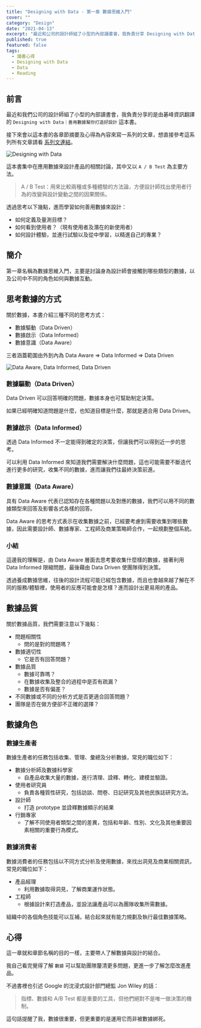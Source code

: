 ```yaml
---
title: "Designing with Data - 第一章 數據思維入門"
cover: ""
category: "Design"
date: "2021-04-13"
excerpt: "最近和公司的設計師組了小型的內部讀書會，我負責分享 Designing with Data，接下來會以這本書的各章節摘要及心得為內容來寫一系列的文章。"
published: true
featured: false
tags:
  - 讀書心得
  - Designing with Data
  - Data
  - Reading
---
```


## 前言

最近和我們公司的設計師組了小型的內部讀書會，我負責分享的是由碁峰資訊翻譯的 `Designing with Data｜善用數據幫你打造好設計` 這本書。

接下來會以這本書的各章節摘要及心得為內容來寫一系列的文章，想直接參考這系列所有文章請看 [系列文連結](/tags/designing-with-data)。

![Designing with Data](https://learning.oreilly.com/library/cover/9781449334925/250w/)

這本書集中在應用數據來設計產品的相關討論，其中又以 `A / B Test` 為主要方法。

> A / B Test：用來比較兩種或多種體驗的方法論，方便設計師找出使用者行為的改變與設計變動之間的因果關係。

透過思考以下幾點，進而學習如何善用數據來設計：

- 如何定義及量測目標？
- 如何看到使用者？（現有使用者及潛在的新使用者）
- 如何設計體驗，並進行試驗以及從中學習，以精進自己的專業？

## 簡介

第一章名稱為數據思維入門，主要是討論身為設計師會接觸到哪些類型的數據，以及公司中不同的角色如何與數據互動。

## 思考數據的方式

關於數據，本書介紹三種不同的思考方式：

- 數據驅動（Data Driven）
- 數據啟示（Data Informed）
- 數據意識（Data Aware）

三者涵蓋範圍由外到內為 Data Aware => Data Informed => Data Driven

![Data Aware, Data Informed, Data Driven](https://i.imgur.com/M11969P.png)

### 數據驅動（Data Driven）

Data Driven 可以回答明確的問題，數據本身也可幫助制定決策。

如果已經明確知道問題是什麼，也知道目標是什麼，那就是適合用 Data Driven。

### 數據啟示（Data Informed）

透過 Data Informed 不一定能得到確定的決策，但讓我們可以得到近一步的思考。

可以利用 Data Informed 來知道我們需要解決什麼問題，這也可能需要不斷迭代進行更多的研究，收集不同的數據，進而讓我們往最終決策前進。

### 數據意識（Data Aware）

具有 Data Aware 代表已認知存在各種問題以及對應的數據，我們可以用不同的數據類型來回答及影響各式各樣的回答。

Data Aware 的思考方式表示在收集數據之前，已經要考慮到需要收集到哪些數據，因此需要設計師、數據專家、工程師及商業策略師合作，一起規劃整個系統。

### 小結

這邊我的理解是，由 Data Aware 層面去思考要收集什麼樣的數據，接著利用 Data Informed 限縮問題，最後藉由 Data Driven 使團隊得到決策。

透過養成數據思維，往後的設計流程可能已經包含數據，而且也會越來越了解在不同的服務/體驗裡，使用者的反應可能會是怎樣？進而設計出更易用的產品。

## 數據品質

關於數據品質，我們需要注意以下幾點：

- 問題相關性
  - 問的是對的問題嗎？
- 數據適切性
  - 它是否有回答問題？
- 數據品質
  - 數據可靠嗎？
  - 在數據收集及整合的過程中是否有疏漏？
  - 數據是否有偏差？
- 不同數據或不同的分析方式是否更適合回答問題？
- 團隊是否在做方便卻不正確的選擇？

## 數據角色

### 數據生產者

數據生產者的任務包括收集、管理、彙總及分析數據，常見的職位如下：

- 數據分析師及數據科學家
  - 自產品收集大量的數據，進行清理、詮釋、轉化、建模並驗證。
- 使用者研究員
  - 負責各種質性研究，包括訪談、問卷、日記研究及其他民族誌研究方法。
- 設計師
  - 打造 prototype 並詮釋數據顯示的結果
- 行銷專家
  - 了解不同使用者類型之間的差異，包括和年齡、性別、文化及其他重要因素相關的重要行為模式。

### 數據消費者

數據消費者的任務包括以不同方式分析及使用數據，來找出洞見及商業相關資訊，常見的職位如下：

- 產品經理
  - 利用數據取得洞見，了解商業運作狀態。
- 工程師
  - 根據設計來打造產品，並設法讓產品可以為團隊收集所需數據。

組織中的各個角色技能可以互補，結合起來就有能力規劃及執行最佳數據策略。

## 心得

這一章就和章節名稱的目的一樣，主要帶人了解數據與設計的結合。

我自己看完覺得了解 `數據` 可以幫助團隊釐清更多問題，更進一步了解怎麼改進產品。

不過書裡也引述 Google 的沈浸式設計部門總監 Jon Wiley 的話：

> 指標、數據和 A/B Test 都是重要的工具，但他們絕對不是唯一做決策的機制。

這句話提醒了我，數據很重要，但更重要的是運用它而非被數據綁死。

